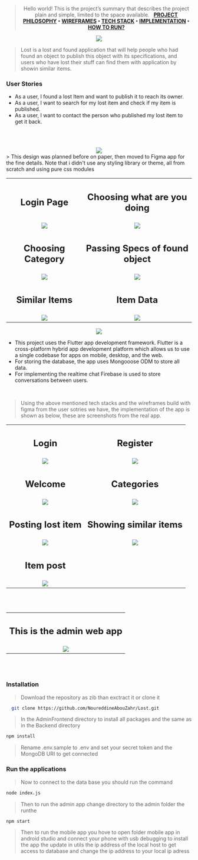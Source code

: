 <div align="center">
  <img src="./Readme/title.png" alt="">
  
  > Hello world! This is the project’s summary that describes the project plain and simple, limited to the space available.  
**[PROJECT PHILOSOPHY](#project-philosophy) • [WIREFRAMES](#wireframes) • [TECH STACK](#tech-stack) • [IMPLEMENTATION](#implementation) • [HOW TO RUN?](#how-to-run)**
</div>


<div align="center">
  <img id="project-philosophy" src="./Readme/ph.png"/>
</div>

  > Lost is a lost and found application that will help people who had found an object to publish this object with its
  specifications, and users who have lost their stuff can find them with application by showin similar items.
  
  ### User Stories
  - As a user, I found a lost Item and want to publish it to reach its owner.
  - As a user, I want to search for my lost item and check if my item is    published.
  - As a user, I want to contact the person who published my lost item to get it back.

  <br><br>  

  <div align="center">
    <img id="project-philosophy" src="./Readme/wf.png"/>
  </div>
  > This design was planned before on paper, then moved to Figma app for the fine details.
Note that i didn't use any styling library or theme, all from scratch and using pure css modules

<table align="center" style="text-align: center;">
  <tr>
    <td>
      <h2>Login Page</h2>
    </td>
    <td>
      <h2>Choosing what are you doing</h2>
    </td>
  </tr>

  <tr>
    <td><img src="./Readme/one.png" /></td>
    <td><img src="./Readme/2.png" /></td>

  </tr>
  <tr>
    <td>
      <h2>Choosing Category</h2>
    </td>
    <td>
      <h2>Passing Specs of found object</h2>
    </td>
  </tr>

  <tr>
    <td><img src="./Readme/three.png" /></td>
    <td><img src="./Readme/four.png" /></td>

  </tr>
  <tr>
    <td>
      <h2>Similar Items</h2>
    </td>
    <td>
      <h2>Item Data</h2>
    </td>
  </tr>

  <tr>
    <td><img src="./Readme/five.png" /></td>
    <td><img src="./Readme/six.png" /></td>

  </tr>

</table>

<div align="center">
<img id="project-philosophy" src="./Readme/tech.png"/>
  </div>

<ul>
  <li>
    This project uses the Flutter app development framework. Flutter is a cross-platform hybrid app development platform
    which allows us to use a single codebase for apps on mobile, desktop, and the web.
  </li>
  <li>
    For storing the database, the app uses Mongooose ODM to store all data.
  </li>
  <li>
 For implementing the realtime chat Firebase is used to store conversations between users.
  </li>
</ul>
<br>


> Using the above mentioned tech stacks and the wireframes build with figma from the user sotries we have, the implementation of the app is shown as below, these are screenshots from the real app.

<table align="center" style="text-align: center;">
  <tr>
    <td>
      <h2>Login</h2>
    </td>
    <td>
      <h2>Register</h2>
    </td>

  <tr>
    <td>
      <img src="./Readme/sc1.jpg" />
    </td>
    <td>
      <img src="./Readme/sc2.jpg" />
    </td>
  </tr>
  <tr>
    <td>
      <h2>Welcome</h2>
    </td>
    <td>
      <h2>Categories</h2>
    </td>
  </tr>
  <tr>
    <td>
      <img src="./Readme/sc3.jpg" />
    </td>
    <td>
      <img src="./Readme/sc4.jpg" />
    </td>
  </tr>
  <tr>
    <td>
      <h2>Posting lost item</h2>
    </td>
    <td>
      <h2>Showing similar items</h2>
    </td>
  </tr>
  <tr>
    <td>
      <img src="./Readme/sc5.jpg" />
    </td>
    <td>
      <img src="./Readme/sc6.jpg" />
    </td>

  </tr>
  <tr><td><h2>Item post</h2></td></tr>
  <tr>
    <td>
      <img src="./Readme/sc6.jpg" />
    </td>

  </tr>

</table>
<br><br>
<table style="text-align: center;">
  <tr>
    <td>
      <h2>This is the admin web app</h2>
    </td>
  </tr>
  <tr>
    <td><img src="./Readme/admin.jpg" /></td>
  </tr>
</table>
<br><br>

### Installation
 >Download the repository as zib than exctract it or clone it
 ```sh
   git clone https://github.com/NoureddineAbouZahr/Lost.git
   ```

   > In the AdminFrontend directory  to install all packages and the same as in the Backend directory
   ```sh 
   npm install
   ```
   >Rename .env.sample to .env and set your secret token and the MongoDB URI to get connected 


### Run the applications

> Now to connect to the data base you should run the command 
```sh
node index.js
```


> Then to run the admin app change directory to the admin folder the runthe    
```sh
npm start
 ```  
>Then to run the mobile app you hove to open folder mobile app in android studio and connect your phone with usb
    debugging to install the app the update in utils the ip address of the local host to get access to database and change the ip address to your local ip adress
